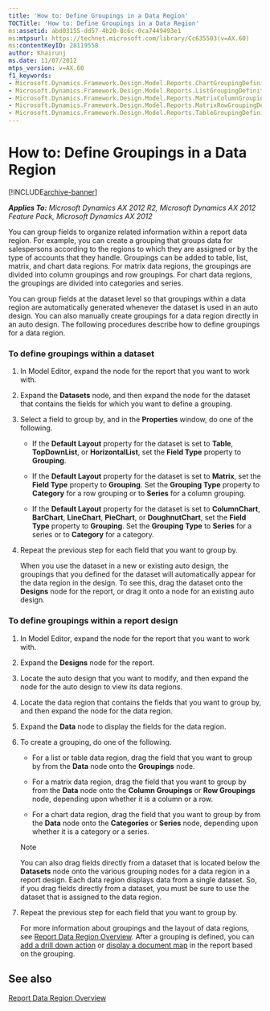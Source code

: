 ```yaml
---
title: 'How to: Define Groupings in a Data Region'
TOCTitle: 'How to: Define Groupings in a Data Region'
ms:assetid: abd03155-dd57-4b20-8c6c-0ca7449493e1
ms:mtpsurl: https://technet.microsoft.com/library/Cc635503(v=AX.60)
ms:contentKeyID: 28119558
author: Khairunj
ms.date: 11/07/2012
mtps_version: v=AX.60
f1_keywords:
- Microsoft.Dynamics.Framework.Design.Model.Reports.ChartGroupingDefinition
- Microsoft.Dynamics.Framework.Design.Model.Reports.ListGroupingDefinition
- Microsoft.Dynamics.Framework.Design.Model.Reports.MatrixColumnGroupingDefinition
- Microsoft.Dynamics.Framework.Design.Model.Reports.MatrixRowGroupingDefinition
- Microsoft.Dynamics.Framework.Design.Model.Reports.TableGroupingDefinition
---
```


# How to: Define Groupings in a Data Region 


[!INCLUDE[archive-banner](includes/archive-banner.md)]


_**Applies To:** Microsoft Dynamics AX 2012 R2, Microsoft Dynamics AX 2012 Feature Pack, Microsoft Dynamics AX 2012_

You can group fields to organize related information within a report data region. For example, you can create a grouping that groups data for salespersons according to the regions to which they are assigned or by the type of accounts that they handle. Groupings can be added to table, list, matrix, and chart data regions. For matrix data regions, the groupings are divided into column groupings and row groupings. For chart data regions, the groupings are divided into categories and series.

You can group fields at the dataset level so that groupings within a data region are automatically generated whenever the dataset is used in an auto design. You can also manually create groupings for a data region directly in an auto design. The following procedures describe how to define groupings for a data region.

### To define groupings within a dataset

1.  In Model Editor, expand the node for the report that you want to work with.

2.  Expand the **Datasets** node, and then expand the node for the dataset that contains the fields for which you want to define a grouping.

3.  Select a field to group by, and in the **Properties** window, do one of the following.
    
      - If the **Default Layout** property for the dataset is set to **Table**, **TopDownList**, or **HorizontalList**, set the **Field Type** property to **Grouping**.
    
      - If the **Default Layout** property for the dataset is set to **Matrix**, set the **Field Type** property to **Grouping**. Set the **Grouping Type** property to **Category** for a row grouping or to **Series** for a column grouping.
    
      - If the **Default Layout** property for the dataset is set to **ColumnChart**, **BarChart**, **LineChart**, **PieChart**, or **DoughnutChart**, set the **Field Type** property to **Grouping**. Set the **Grouping Type** to **Series** for a series or to **Category** for a category.

4.  Repeat the previous step for each field that you want to group by.
    
    When you use the dataset in a new or existing auto design, the groupings that you defined for the dataset will automatically appear for the data region in the design. To see this, drag the dataset onto the **Designs** node for the report, or drag it onto a node for an existing auto design.

### To define groupings within a report design

1.  In Model Editor, expand the node for the report that you want to work with.

2.  Expand the **Designs** node for the report.

3.  Locate the auto design that you want to modify, and then expand the node for the auto design to view its data regions.

4.  Locate the data region that contains the fields that you want to group by, and then expand the node for the data region.

5.  Expand the **Data** node to display the fields for the data region.

6.  To create a grouping, do one of the following.
    
      - For a list or table data region, drag the field that you want to group by from the **Data** node onto the **Groupings** node.
    
      - For a matrix data region, drag the field that you want to group by from the **Data** node onto the **Column Groupings** or **Row Groupings** node, depending upon whether it is a column or a row.
    
      - For a chart data region, drag the field that you want to group by from the **Data** node onto the **Categories** or **Series** node, depending upon whether it is a category or a series.
    

    > [!NOTE]
    > <P>You can also drag fields directly from a dataset that is located below the <STRONG>Datasets</STRONG> node onto the various grouping nodes for a data region in a report design. Each data region displays data from a single dataset. So, if you drag fields directly from a dataset, you must be sure to use the dataset that is assigned to the data region.</P>



7.  Repeat the previous step for each field that you want to group by.
    
    For more information about groupings and the layout of data regions, see [Report Data Region Overview](report-data-region-overview.md). After a grouping is defined, you can [add a drill down action](how-to-add-drill-down-and-drill-up-actions.md) or [display a document map](how-to-display-a-document-map.md) in the report based on the grouping.

## See also

[Report Data Region Overview](report-data-region-overview.md)

